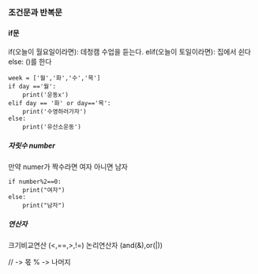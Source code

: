 ### 조건문과 반복문
#### if문
if(오늘이 월요일이라면):
	데청캠 수업을 듣는다.
elif(오늘이 토일이라면):
	집에서 쉰다
else:
	()를 한다
```
week = ['월','화','수','목']
if day =='월':
	print('운동x')
elif day == '화' or day=='목':
	print('수영하러가자')
else:
	print('유산소운동')
```
##### 자릿수 number
만약 numer가 짝수라면 여자 아니면 남자
```
if number%2==0:
	print("여자")
else:
	print("남자")
```
##### 연산자
크기비교연산 (<,\==,>,!=)
논리연산자 (and(&),or(|))

// -> 몫
% -> 나머지